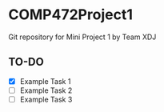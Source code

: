 # COMP472Project1
Git repository for Mini Project 1 by Team XDJ

## TO-DO
- [x] Example Task 1
- [ ] Example Task 2
- [ ] Example Task 3
